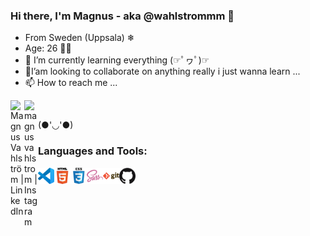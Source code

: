 ### Hi there, I'm Magnus - aka  @wahlstrommm 👋 
- From Sweden (Uppsala) ❄
- Age: 26 👨‍🦳
- 🌱 I’m currently learning everything (☞ﾟヮﾟ)☞
- 🤝I’am looking to collaborate on anything really i just wanna learn ...
- 📫 How to reach me ...

[<img align="left" alt="Magnus Vahlström | LinkedIn" width="22px" src="https://cdn.jsdelivr.net/npm/simple-icons@v3/icons/linkedin.svg" />][linkedin]
[<img align="left" alt="magnusvahlstrom | Instagram" width="22px" src="https://cdn.jsdelivr.net/npm/simple-icons@v3/icons/instagram.svg" />][instagram]

<br />

(●'◡'●)

### Languages and Tools:

<img align="left" alt="Visual Studio Code" width="26px" src="https://raw.githubusercontent.com/github/explore/80688e429a7d4ef2fca1e82350fe8e3517d3494d/topics/visual-studio-code/visual-studio-code.png" />
<img align="left" alt="HTML5" width="26px" src="https://raw.githubusercontent.com/github/explore/80688e429a7d4ef2fca1e82350fe8e3517d3494d/topics/html/html.png" />
<img align="left" alt="CSS3" width="26px" src="https://raw.githubusercontent.com/github/explore/80688e429a7d4ef2fca1e82350fe8e3517d3494d/topics/css/css.png" />
<img align="left" alt="Sass" width="26px" src="https://raw.githubusercontent.com/github/explore/80688e429a7d4ef2fca1e82350fe8e3517d3494d/topics/sass/sass.png" />
<img align="left" alt="Git" width="26px" src="https://raw.githubusercontent.com/github/explore/80688e429a7d4ef2fca1e82350fe8e3517d3494d/topics/git/git.png" />
<img align="left" alt="GitHub" width="26px" src="https://raw.githubusercontent.com/github/explore/78df643247d429f6cc873026c0622819ad797942/topics/github/github.png" />


[instagram]: https://instagram.com/magnusvahlstrom
[linkedin]: https://www.linkedin.com/in/magnus-vahlstr%C3%B6m-836629220/
<!---
wahlstrommm/wahlstrommm is a ✨ special ✨ repository because its `README.md` (this file) appears on your GitHub profile.
You can click the Preview link to take a look at your changes.
--->
